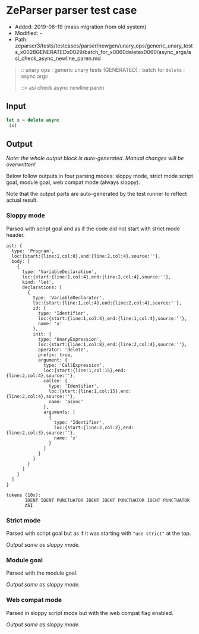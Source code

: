 # ZeParser parser test case

- Added: 2019-06-19 (mass migration from old system)
- Modified: -
- Path: zeparser3/tests/testcases/parser/newgen/unary_ops/generic_unary_tests_x0028GENERATEDx0029/batch_for_x0060deletex0060/async_args/asi_check_async_newline_paren.md

> :: unary ops : generic unary tests (GENERATED) : batch for `delete` : async args
>
> ::> asi check async newline paren

## Input

`````js
let x = delete async 
 (x)
`````

## Output

_Note: the whole output block is auto-generated. Manual changes will be overwritten!_

Below follow outputs in four parsing modes: sloppy mode, strict mode script goal, module goal, web compat mode (always sloppy).

Note that the output parts are auto-generated by the test runner to reflect actual result.

### Sloppy mode

Parsed with script goal and as if the code did not start with strict mode header.

`````
ast: {
  type: 'Program',
  loc:{start:{line:1,col:0},end:{line:2,col:4},source:''},
  body: [
    {
      type: 'VariableDeclaration',
      loc:{start:{line:1,col:4},end:{line:2,col:4},source:''},
      kind: 'let',
      declarations: [
        {
          type: 'VariableDeclarator',
          loc:{start:{line:1,col:4},end:{line:2,col:4},source:''},
          id: {
            type: 'Identifier',
            loc:{start:{line:1,col:4},end:{line:1,col:4},source:''},
            name: 'x'
          },
          init: {
            type: 'UnaryExpression',
            loc:{start:{line:1,col:8},end:{line:2,col:4},source:''},
            operator: 'delete',
            prefix: true,
            argument: {
              type: 'CallExpression',
              loc:{start:{line:1,col:15},end:{line:2,col:4},source:''},
              callee: {
                type: 'Identifier',
                loc:{start:{line:1,col:15},end:{line:2,col:4},source:''},
                name: 'async'
              },
              arguments: [
                {
                  type: 'Identifier',
                  loc:{start:{line:2,col:2},end:{line:2,col:3},source:''},
                  name: 'x'
                }
              ]
            }
          }
        }
      ]
    }
  ]
}

tokens (10x):
       IDENT IDENT PUNCTUATOR IDENT IDENT PUNCTUATOR IDENT PUNCTUATOR
       ASI
`````

### Strict mode

Parsed with script goal but as if it was starting with `"use strict"` at the top.

_Output same as sloppy mode._

### Module goal

Parsed with the module goal.

_Output same as sloppy mode._

### Web compat mode

Parsed in sloppy script mode but with the web compat flag enabled.

_Output same as sloppy mode._
